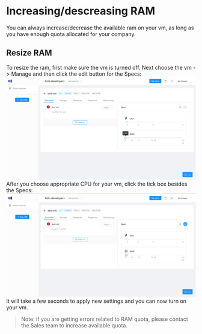 # Increasing/descreasing RAM
You can always increase/decrease the available ram on your vm, as long as you have enough quota allocated for your company.

## Resize RAM
To resize the ram, first make sure the vm is turned off. Next choose the vm -> Manage and then click the edit button for the Specs:
![RAM](./images/ram/ram.png)
After you choose appropriate CPU for your vm, click the tick box besides the Specs:
![RAM confirm](./images/ram/ram-confirm.png)
It will take a few seconds to apply new settings and you can now turn on your vm.

> Note: if you are getting errors related to RAM quota, please contact the Sales team to increase available quota.